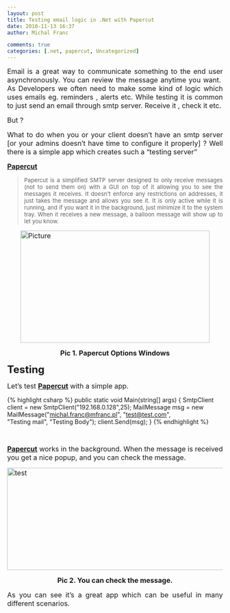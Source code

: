 ```yaml
---
layout: post
title: Testing email logic in .Net with Papercut
date: 2010-11-13 16:37
author: Michal Franc

comments: true
categories: [.net, papercut, Uncategorized]
---
```

<p align="justify"></p>
<p align="justify"><span style="font-size: medium;">Email is a great way to communicate something to the end user asynchronously. You can review the message anytime you want.  As Developers we often need to make some kind of logic which uses emails eg. reminders , alerts etc. While testing it is common to just send an email through smtp server. Receive it , check it etc. </span></p>
<p align="justify"></p>
<p align="justify"><span style="font-size: medium;">But ?</span></p>
<p align="justify"></p>
<p align="justify"><span style="font-size: medium;">What to do when you or your client doesn’t have an smtp server [or your admins doesn’t have time to configure it properly] ? Well there is a simple app which creates such a “testing server”</span></p>
<p align="justify"></p>
<p align="justify"><a href="http://papercut.codeplex.com/"><span style="font-size: medium;"><strong>Papercut</strong></span></a></p>
<p align="justify"></p>

<blockquote>
<p align="justify"><span style="font-size: small;">Papercut is a simplified SMTP server designed to only receive messages (not to send them on) with a GUI on top of it allowing you to see the messages it receives. It doesn't enforce any restrictions on addresses, it just takes the message and allows you see it. It is only active while it is running, and if you want it in the background, just minimize it to the system tray. When it receives a new message, a balloon message will show up to let you know.</span></p>
</blockquote>
<p align="justify"></p>
<p align="justify"></p>
<p align="justify"><a href="http://lammichalfranc.files.wordpress.com/2010/11/picture.jpg"><span style="font-size: medium;"><img style="background-image: none; padding-left: 0; padding-right: 0; display: block; float: none; margin-left: auto; margin-right: auto; padding-top: 0; border-width: 0;" title="Picture" src="http://lammichalfranc.files.wordpress.com/2010/11/picture_thumb.jpg" alt="Picture" width="442" height="262" border="0" /></span></a></p>
<p align="center"><span style="font-size: medium;"><strong>Pic 1. Papercut Options Windows</strong></span></p>
<p align="justify"></p>
<p align="justify"></p>
<p align="justify"><strong><span style="font-size: x-large;">Testing</span></strong></p>
<p align="justify"><span style="font-size: medium;">Let’s test <a href="http://papercut.codeplex.com/"><span style="font-size: medium;"><strong>Papercut</strong></span></a> with a simple app. </span></p>
<p align="justify"></p>


{% highlight csharp %}
public static void Main(string[] args) 
{ 
    SmtpClient client = new SmtpClient("192.168.0.128",25); 
    MailMessage msg = new MailMessage("michal.franc@mfranc.pl", "test@test.com",  
       "Testing mail", "Testing Body"); 
    client.Send(msg);
}
{% endhighlight %}

&nbsp;
<p align="justify"><span style="font-size: medium;"><a href="http://papercut.codeplex.com/"><span style="font-size: medium;"><strong>Papercut</strong></span></a> works in the background. When the message is received you get a nice popup, and you can check the message.</span></p>
<p align="justify"></p>
<p align="justify"><a href="http://lammichalfranc.files.wordpress.com/2010/11/test.jpg"><span style="font-size: medium;"><img style="background-image: none; padding-left: 0; padding-right: 0; display: block; float: none; margin-left: auto; margin-right: auto; padding-top: 0; border: 0;" title="test" src="http://lammichalfranc.files.wordpress.com/2010/11/test_thumb.jpg" alt="test" width="579" height="239" border="0" /></span></a></p>
<p align="center"><span style="font-size: medium;"><strong>Pic 2. You can check the message.</strong></span></p>
<p align="justify"></p>
<p align="justify"></p>
<p align="justify"></p>
<p align="justify"><span style="font-size: medium;">As you can see it’s a great app which can be useful in many different scenarios.

</span></p>
